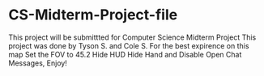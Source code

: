 # CS-Midterm-Project-file
This project will be submittted for Computer Science Midterm Project
This project was done by Tyson S. and Cole S.
For the best expirence on this map
Set the FOV to 45.2
Hide HUD
Hide Hand
and Disable Open Chat Messages, Enjoy!
